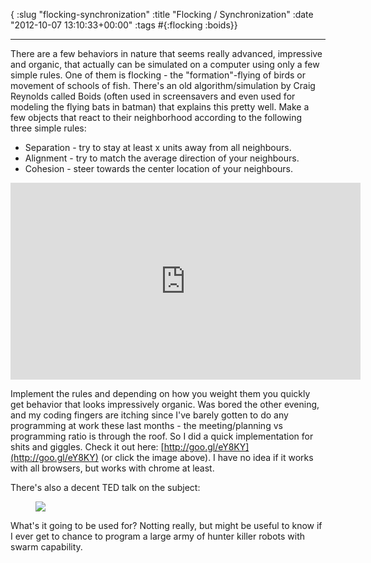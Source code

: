 { :slug "flocking-synchronization"
  :title "Flocking / Synchronization"
  :date "2012-10-07 13:10:33+00:00"
  :tags #{:flocking :boids}}

------

There are a few behaviors in nature that seems really advanced, impressive and organic, that actually can be simulated on a computer using only a few simple rules. One of them is flocking - the "formation"-flying of birds or movement of schools of fish. There's an old algorithm/simulation by Craig Reynolds called Boids (often used in screensavers and even used for modeling the flying bats in batman) that explains this pretty well. Make a few objects that react to their neighborhood according to the following three simple rules:

  * Separation - try to stay at least x units away from all neighbours.
  * Alignment - try to match the average direction of your neighbours.
  * Cohesion - steer towards the center location of your neighbours.

<iframe width="560" height="315" src="http://goo.gl/eY8KY" frameborder="0"> </iframe>

Implement the rules and depending on how you weight them you quickly get behavior that looks impressively organic. Was bored the other evening, and my coding fingers are itching since I've barely gotten to do any programming at work these last months - the meeting/planning vs programming ratio is through the roof. So I did a quick implementation for shits and giggles. Check it out here: [http://goo.gl/eY8KY](http://goo.gl/eY8KY) (or click the image above). I have no idea if it works with all browsers, but works with chrome at least.

There's also a decent TED talk on the subject:

<figure>
	<a href="http://www.ted.com/talks/steven_strogatz_on_sync">
		<img src="/images/2012-10-07-flocking-synchronization/ted.jpg">
	</a>
</figure>

What's it going to be used for? Notting really, but might be useful to know if I ever get to chance to program a large army of hunter killer robots with swarm capability.
